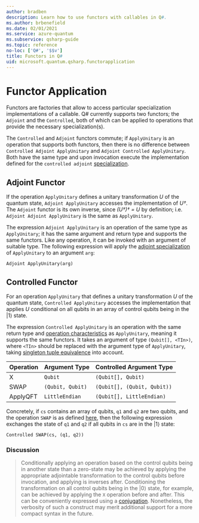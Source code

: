 ```yaml
---
author: bradben
description: Learn how to use functors with callables in Q#.
ms.author: brbenefield
ms.date: 02/01/2021
ms.service: azure-quantum
ms.subservice: qsharp-guide
ms.topic: reference
no-loc: ['Q#', '$$v']
title: Functors in Q#
uid: microsoft.quantum.qsharp.functorapplication
---
```


# Functor Application

Functors are factories that allow to access particular specialization implementations of a callable. Q# currently supports two functors; the `Adjoint` and the `Controlled`, both of which can be applied to operations that provide the necessary specialization(s). 

The `Controlled` and `Adjoint` functors commute; if `ApplyUnitary` is an operation that supports both functors, then there is no difference between `Controlled Adjoint ApplyUnitary` and `Adjoint Controlled ApplyUnitary`.
Both have the same type and upon invocation execute the implementation defined for the `controlled adjoint` [specialization](xref:microsoft.quantum.qsharp.specializationdeclarations#specialization-declarations).

## Adjoint Functor

If the operation `ApplyUnitary` defines a unitary transformation *U* of the quantum state, `Adjoint ApplyUnitary` accesses the implementation of *U†*. The `Adjoint` functor is its own inverse, since *(U†)† = U* by definition; i.e. `Adjoint Adjoint ApplyUnitary` is the same as `ApplyUnitary`.

The expression `Adjoint ApplyUnitary` is an operation of the same type as `ApplyUnitary`; it has the same argument and return type and supports the same functors. Like any operation, it can be invoked with an argument of suitable type. The following expression will apply the [adjoint specialization](xref:microsoft.quantum.qsharp.specializationdeclarations#specialization-declarations) of `ApplyUnitary` to an argument `arg`:
```qsharp
Adjoint ApplyUnitary(arg) 
```

## Controlled Functor

For an operation `ApplyUnitary` that defines a unitary transformation *U* of the quantum state, `Controlled ApplyUnitary` accesses the implementation that applies *U* conditional on all qubits in an array of control qubits being in the |1⟩ state. 

The expression `Controlled ApplyUnitary` is an operation with the same return type and [operation characteristics](xref:microsoft.quantum.qsharp.operationsandfunctions#operation-characteristics) as `ApplyUnitary`, meaning it supports the same functors.
It takes an argument of type `(Qubit[], <TIn>)`, where `<TIn>` should be replaced with the argument type of `ApplyUnitary`, taking [singleton tuple equivalence](xref:microsoft.quantum.qsharp.singletontupleequivalence#singleton-tuple-equivalence) into account. 

| Operation | Argument Type | Controlled Argument Type |
| --- | --- | --- |
| X | `Qubit` | `(Qubit[], Qubit)` | 
| SWAP | `(Qubit, Qubit)` | `(Qubit[], (Qubit, Qubit))` |
| ApplyQFT | `LittleEndian` | `(Qubit[], LittleEndian)` |

Concretely, if `cs` contains an array of qubits, `q1` and `q2` are two qubits, and the operation `SWAP` is as defined [here](xref:microsoft.quantum.qsharp.specializationdeclarations#specialization-declarations), then the following expression exchanges the state of `q1` and `q2` if all qubits in `cs` are in the |1⟩ state:
```qsharp
Controlled SWAP(cs, (q1, q2))
```

### Discussion
> Conditionally applying an operation based on the control qubits being in another state than a zero-state may be achieved by applying the appropriate adjointable transformation to the control qubits before invocation, and applying is inverses after. Conditioning the transformation on all control qubits being in the |0⟩ state, for example, can be achieved by applying the `X` operation before and after. This can be conveniently expressed using a [conjugation](xref:microsoft.quantum.qsharp.conjugations#conjugations). Nonetheless, the verbosity of such a construct may merit additional support for a more compact syntax in the future.



